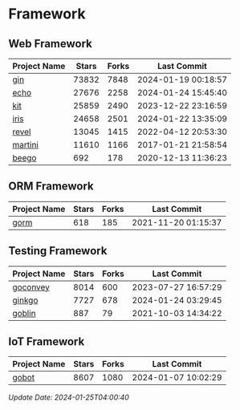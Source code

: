 # Framework

## Web Framework
| Project Name | Stars | Forks | Last Commit |
| ------------ | ----- | ----- | ----------- |
| [gin](https://github.com/gin-gonic/gin) | 73832 | 7848 | 2024-01-19 00:18:57 |
| [echo](https://github.com/labstack/echo) | 27676 | 2258 | 2024-01-24 15:45:40 |
| [kit](https://github.com/go-kit/kit) | 25859 | 2490 | 2023-12-22 23:16:59 |
| [iris](https://github.com/kataras/iris) | 24658 | 2501 | 2024-01-22 13:35:09 |
| [revel](https://github.com/revel/revel) | 13045 | 1415 | 2022-04-12 20:53:30 |
| [martini](https://github.com/go-martini/martini) | 11610 | 1166 | 2017-01-21 21:58:54 |
| [beego](https://github.com/astaxie/beego) | 692 | 178 | 2020-12-13 11:36:23 |

## ORM Framework
| Project Name | Stars | Forks | Last Commit |
| ------------ | ----- | ----- | ----------- |
| [gorm](https://github.com/jinzhu/gorm) | 618 | 185 | 2021-11-20 01:15:37 |

## Testing Framework
| Project Name | Stars | Forks | Last Commit |
| ------------ | ----- | ----- | ----------- |
| [goconvey](https://github.com/smartystreets/goconvey) | 8014 | 600 | 2023-07-27 16:57:29 |
| [ginkgo](https://github.com/onsi/ginkgo) | 7727 | 678 | 2024-01-24 03:29:45 |
| [goblin](https://github.com/franela/goblin) | 887 | 79 | 2021-10-03 14:34:22 |

## IoT Framework
| Project Name | Stars | Forks | Last Commit |
| ------------ | ----- | ----- | ----------- |
| [gobot](https://github.com/hybridgroup/gobot) | 8607 | 1080 | 2024-01-07 10:02:29 |

*Update Date: 2024-01-25T04:00:40*
